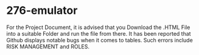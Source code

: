 # 276-emulator

For the Project Document, it is advised that you Download the .HTML File into a suitable Folder and run the file from there. It has been reported that Github displays notable bugs when it comes to tables. Such errors include RISK MANAGEMENT and ROLES. 
